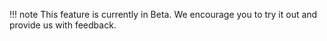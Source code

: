 !!! note
    This feature is currently in Beta. We encourage you to try it out and provide us with feedback.